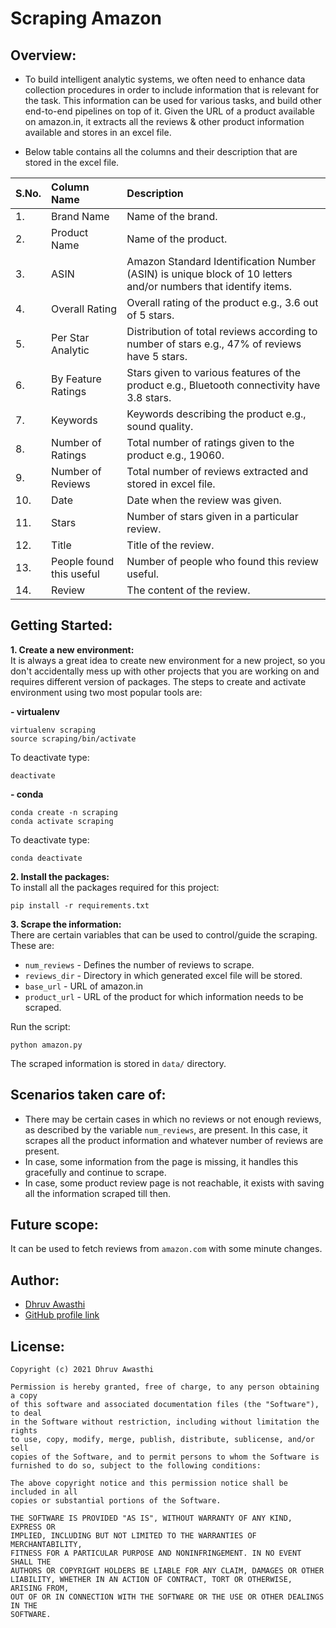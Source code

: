 
# Scraping Amazon
## Overview:
- To build intelligent analytic systems, we often need to enhance data collection procedures in order to include information that is relevant for the task. This information can be used for various tasks, and build other end-to-end pipelines on top of it. Given the URL of a product available on amazon.in, it extracts all the reviews & other product information available and stores in an excel file.  

- Below table contains all the columns and their description that are stored in the excel file.  


| S.No.   | Column Name                  | Description                                                                                                      |
| :---    | :---                         | :---                                                                                                             |
| 1.      | Brand Name                   | Name of the brand.                                                                                               |
| 2.      | Product Name                 | Name of the product.                                                                                             |
| 3.      | ASIN                         | Amazon Standard Identification Number (ASIN) is unique block of 10 letters and/or numbers that identify items.   |
| 4.      | Overall Rating               | Overall rating of the product e.g., 3.6 out of 5 stars.                                                          |
| 5.      | Per Star Analytic           | Distribution of total reviews according to number of stars e.g., 47% of reviews have 5 stars.                    |
| 6.      | By Feature Ratings           | Stars given to various features of the product e.g., Bluetooth connectivity have 3.8 stars.                      |
| 7.      | Keywords                     | Keywords describing the product e.g., sound quality.                                                             |
| 8.      | Number of Ratings            | Total number of ratings given to the product e.g., 19060.                                                        |
| 9.      | Number of Reviews            | Total number of reviews extracted and stored in excel file.                                                      |
| 10.     | Date                         | Date when the review was given.                                                                                  |
| 11.     | Stars                        | Number of stars given in a particular review.                                                                    |
| 12.     | Title                        | Title of the review.                                                                                             |
| 13.     | People found this useful     | Number of people who found this review useful.                                                                   |
| 14.     | Review                       | The content of the review.                                                                                       |


## Getting Started:  
**1. Create a new environment:**  
It is always a great idea to create new environment for a new project, so you don't accidentally mess up with other projects that you are working on and requires different version of packages. The steps to create and activate environment using two most popular tools are:  

**- virtualenv**  
```
virtualenv scraping
source scraping/bin/activate
```  
To deactivate type:
```
deactivate
```
**- conda**  
```
conda create -n scraping
conda activate scraping
```
To deactivate type:
```
conda deactivate
```  

**2. Install the packages:**  
To install all the packages required for this project:
```
pip install -r requirements.txt
```  

**3. Scrape the information:**  
There are certain variables that can be used to control/guide the scraping. These are:

- `num_reviews` - Defines the number of reviews to scrape.
- `reviews_dir` - Directory in which generated excel file will be stored.
- `base_url` - URL of amazon.in
- `product_url` - URL of the product for which information needs to be scraped.  

Run the script:
```
python amazon.py
```  
The scraped information is stored in `data/` directory.


## Scenarios taken care of:  
- There may be certain cases in which no reviews or not enough reviews, as described by the variable `num_reviews`, are present. In this case, it scrapes all the product information and whatever number of reviews are present.
- In case, some information from the page is missing, it handles this gracefully and continue to scrape.
- In case, some product review page is not reachable, it exists with saving all the information scraped till then.  

## Future scope:
It can be used to fetch reviews from `amazon.com` with some minute changes.  

## Author:  
- [Dhruv Awasthi](https://www.linkedin.com/in/dhruv-awasthi/)
- [GitHub profile link](https://github.com/DhruvAwasthi)  

## License:  
```
Copyright (c) 2021 Dhruv Awasthi

Permission is hereby granted, free of charge, to any person obtaining a copy
of this software and associated documentation files (the "Software"), to deal
in the Software without restriction, including without limitation the rights
to use, copy, modify, merge, publish, distribute, sublicense, and/or sell
copies of the Software, and to permit persons to whom the Software is
furnished to do so, subject to the following conditions:

The above copyright notice and this permission notice shall be included in all
copies or substantial portions of the Software.

THE SOFTWARE IS PROVIDED "AS IS", WITHOUT WARRANTY OF ANY KIND, EXPRESS OR
IMPLIED, INCLUDING BUT NOT LIMITED TO THE WARRANTIES OF MERCHANTABILITY,
FITNESS FOR A PARTICULAR PURPOSE AND NONINFRINGEMENT. IN NO EVENT SHALL THE
AUTHORS OR COPYRIGHT HOLDERS BE LIABLE FOR ANY CLAIM, DAMAGES OR OTHER
LIABILITY, WHETHER IN AN ACTION OF CONTRACT, TORT OR OTHERWISE, ARISING FROM,
OUT OF OR IN CONNECTION WITH THE SOFTWARE OR THE USE OR OTHER DEALINGS IN THE
SOFTWARE.
```
